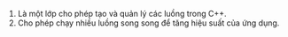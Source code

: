 ﻿1. Là một lớp cho phép tạo và quản lý các luồng trong C++.
2. Cho phép chạy nhiều luồng song song để tăng hiệu suất của ứng dụng.